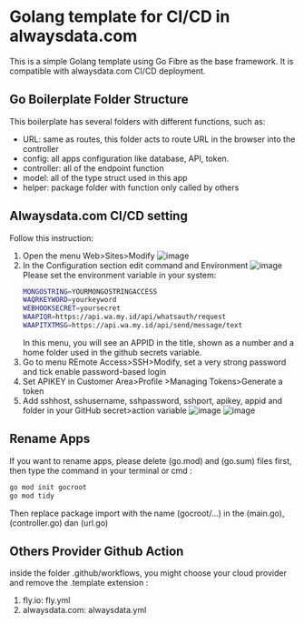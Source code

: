 # Golang template for CI/CD in alwaysdata.com

This is a simple Golang template using Go Fibre as the base framework. It is compatible with alwaysdata.com CI/CD deployment.

## Go Boilerplate Folder Structure

This boilerplate has several folders with different functions, such as:
* URL: same as routes, this folder acts to route URL in the browser into the controller
* config: all apps configuration like database, API, token.
* controller: all of the endpoint function
* model: all of the type struct used in this app
* helper: package folder with function only called by others

## Alwaysdata.com CI/CD setting

Follow this instruction:
1. Open the menu Web>Sites>Modify
   ![image](https://github.com/gocroot/alwaysdata/assets/11188109/a95bce70-f0fc-4a74-abfa-51ba3dd543d4)
2. In the Configuration section edit command and Environment
   ![image](https://github.com/gocroot/alwaysdata/assets/11188109/d88f8fe6-08a3-4efe-9705-3ad5016b80ee)  
   Please set the environment variable in your system:
   ```sh
   MONGOSTRING=YOURMONGOSTRINGACCESS
   WAQRKEYWORD=yourkeyword
   WEBHOOKSECRET=yoursecret
   WAAPIQR=https://api.wa.my.id/api/whatsauth/request
   WAAPITXTMSG=https://api.wa.my.id/api/send/message/text
   ```
   In this menu, you will see an APPID in the title, shown as a number and a home folder used in the github secrets variable.
3. Go to menu REmote Access>SSH>Modify, set a very strong password and tick enable password-based login
4. Set APIKEY in Customer Area>Profile >Managing Tokens>Generate a token
5. Add sshhost, sshusername, sshpassword, sshport, apikey, appid and folder in your GitHub secret>action variable
   ![image](https://github.com/gocroot/alwaysdata/assets/11188109/bc223d09-bf7a-4f6c-83f4-3a273ecce1ad)
   ![image](https://github.com/gocroot/alwaysdata/assets/11188109/5cc1e831-49d5-47d1-9486-d6f0f748a963)  

   
## Rename Apps

If you want to rename apps, please delete (go.mod) and (go.sum) files first, then type the command in your terminal or cmd :

```sh
go mod init gocroot
go mod tidy
```

Then replace package import with the name (gocroot/...) in the (main.go), (controller.go) dan (url.go)

## Others Provider Github Action

inside the folder .github/workflows, you might choose your cloud provider and remove the .template extension :
1. fly.io: fly.yml
2. alwaysdata.com: alwaysdata.yml

